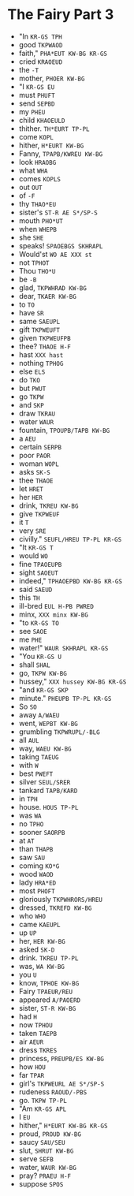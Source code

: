 # The Fairy Part 3

* "In `KR-GS TPH`
* good `TKPWAOD`
* faith," `PHA*EUT KW-BG KR-GS`
* cried `KRAOEUD`
* the `-T`
* mother, `PHOER KW-BG`
* "I `KR-GS EU`
* must `PHUFT`
* send `SEPBD`
* my `PHEU`
* child `KHAOEULD`
* thither. `TH*EURT TP-PL`
* come `KOPL`
* hither, `H*EURT KW-BG`
* Fanny, `TPAPB/KWREU KW-BG`
* look `HRAOBG`
* what `WHA`
* comes `KOPLS`
* out `OUT`
* of `-F`
* thy `THAO*EU`
* sister's `ST-R AE S*/SP-S`
* mouth `PHO*UT`
* when `WHEPB`
* she `SHE`
* speaks! `SPAOEBGS SKHRAPL`
* Would'st `WO AE XXX st`
* not `TPHOT`
* Thou `THO*U`
* be `-B`
* glad, `TKPWHRAD KW-BG`
* dear, `TKAER KW-BG`
* to `TO`
* have `SR`
* same `SAEUPL`
* gift `TKPWEUFT`
* given `TKPWEUFPB`
* thee? `THAOE H-F`
* hast `XXX hast`
* nothing `TPHOG`
* else `ELS`
* do `TKO`
* but `PWUT`
* go `TKPW`
* and `SKP`
* draw `TKRAU`
* water `WAUR`
* fountain, `TPOUPB/TAPB KW-BG`
* a `AEU`
* certain `SERPB`
* poor `PAOR`
* woman `WOPL`
* asks `SK-S`
* thee `THAOE`
* let `HRET`
* her `HER`
* drink, `TKREU KW-BG`
* give `TKPWEUF`
* it `T`
* very `SRE`
* civilly." `SEUFL/HREU TP-PL KR-GS`
* "It `KR-GS T`
* would `WO`
* fine `TPAOEUPB`
* sight `SAOEUT`
* indeed," `TPHAOEPBD KW-BG KR-GS`
* said `SAEUD`
* this `TH`
* ill-bred `EUL H-PB PWRED`
* minx, `XXX minx KW-BG`
* "to `KR-GS TO`
* see `SAOE`
* me `PHE`
* water!" `WAUR SKHRAPL KR-GS`
* "You `KR-GS U`
* shall `SHAL`
* go, `TKPW KW-BG`
* hussey," `XXX hussey KW-BG KR-GS`
* "and `KR-GS SKP`
* minute." `PHEUPB TP-PL KR-GS`
* So `SO`
* away `A/WAEU`
* went, `WEPBT KW-BG`
* grumbling `TKPWRUPL/-BLG`
* all `AUL`
* way, `WAEU KW-BG`
* taking `TAEUG`
* with `W`
* best `PWEFT`
* silver `SEUL/SRER`
* tankard `TAPB/KARD`
* in `TPH`
* house. `HOUS TP-PL`
* was `WA`
* no `TPHO`
* sooner `SAORPB`
* at `AT`
* than `THAPB`
* saw `SAU`
* coming `KO*G`
* wood `WAOD`
* lady `HRA*ED`
* most `PHOFT`
* gloriously `TKPWHRORS/HREU`
* dressed, `TKREFD KW-BG`
* who `WHO`
* came `KAEUPL`
* up `UP`
* her, `HER KW-BG`
* asked `SK-D`
* drink. `TKREU TP-PL`
* was, `WA KW-BG`
* you `U`
* know, `TPHOE KW-BG`
* Fairy `TPAEUR/REU`
* appeared `A/PAOERD`
* sister, `ST-R KW-BG`
* had `H`
* now `TPHOU`
* taken `TAEPB`
* air `AEUR`
* dress `TKRES`
* princess, `PREUPB/ES KW-BG`
* how `HOU`
* far `TPAR`
* girl's `TKPWEURL AE S*/SP-S`
* rudeness `RAOUD/-PBS`
* go. `TKPW TP-PL`
* "Am `KR-GS APL`
* I `EU`
* hither," `H*EURT KW-BG KR-GS`
* proud, `PROUD KW-BG`
* saucy `SAU/SEU`
* slut, `SHRUT KW-BG`
* serve `SEFB`
* water, `WAUR KW-BG`
* pray? `PRAEU H-F`
* suppose `SPOS`
